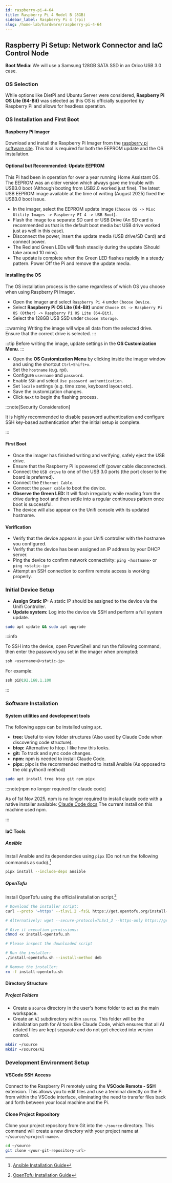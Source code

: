 ```yaml
---
id: raspberry-pi-4-64
title: Raspberry Pi 4 Model B (8GB)
sidebar_label: Raspberry Pi 4 (rpi)
slug: /home-lab/hardware/raspberry-pi-4-64
---
```


## Raspberry Pi Setup: Network Connector and IaC Control Node

**Boot Media**: We will use a Samsung 128GB SATA SSD in an Orico USB 3.0 case.

### OS Selection

While options like DietPi and Ubuntu Server were considered, **Raspberry Pi OS Lite (64-Bit)** was selected as this OS is officially supported by Raspberry Pi and allows for headless operation.

### OS Installation and First Boot

#### Raspberry Pi Imager

Download and install the Raspberry Pi Imager from the [raspberry pi software site](https://www.raspberrypi.com/software/). This tool is required for both the EEPROM update and the OS Installation.

#### Optional but Recommended: Update EEPROM

This Pi had been in operation for over a year running Home Assistant OS. The EEPROM was an older version which always gave me trouble with USB3.0 boot (Although booting from USB2.0 worked just fine).
The latest USB EEPROM image available at the time of writing (August 2025) fixed the USB3.0 boot issue.

* In the imager, select the EEPROM update image (`Choose OS -> Misc Utility Images -> Raspberry PI 4 -> USB Boot`).
* Flash the image to a separate SD card or USB Drive (An SD card is recommended as that is the default boot media but USB drive worked just as well in this case).
* Disconnect the power, insert the update media (USB drive/SD Card) and connect power.
* The Red and Green LEDs will flash steadily during the update (Should take around 10 mins).
* The update is complete when the Green LED flashes rapidly in a steady pattern. Power Off the Pi and remove the update media.

#### Installing the OS

The OS installation process is the same regardless of which OS you choose when using Raspberry Pi Imager.

* Open the imager and select `Raspberry Pi 4` under `Choose Device`.
* Select **Raspberry Pi OS Lite (64-Bit)** under `Choose OS -> Raspberry Pi OS (Other) -> Raspberry Pi OS Lite (64-Bit)`.
* Select the 128GB USB SSD under `Choose Storage`.

:::warning
Writing the image will wipe all data from the selected drive. Ensure that the correct drive is selected.
:::

:::tip
Before writing the image, update settings in the **OS Customization Menu**.
:::

* Open the **OS Customization Menu** by clicking inside the imager window and using the shortcut `Ctrl+Shift+x`.
* Set the `hostname` (e.g. rpi).
* Configure `username` and `password`.
* Enable `SSH` and select `Use password authentication`.
* Set `locale` settings (e.g. time zone, keyboard layout etc).
* Save the customization changes.
* Click `Next` to begin the flashing process.

:::note[Security Consideration]

It is highly recommended to disable password authentication and configure SSH key-based authentication after the initial setup is complete.

:::

#### First Boot

* Once the imager has finished writing and verifying, safely eject the USB drive.
* Ensure that the Raspberry Pi is powered off (power cable disconnected).
* Connect the `USB drive` to one of the USB 3.0 ports (the port closer to the board is preferred).
* Connect the `Ethernet Cable`.
* Connect the `power cable` to boot the device.
* **Observe the Green LED:** It will flash irregularly while reading from the drive during boot and then settle into a regular continuous pattern once boot is successful.
* The device will also appear on the Unifi console with its updated hostname.

#### Verification

* Verify that the device appears in your Unifi controller with the hostname you configured.
* Verify that the device has been assigned an IP address by your DHCP server.
* Ping the device to confirm network connectivity: `ping <hostname>` or `ping <static-ip>`
* Attempt an SSH connection to confirm remote access is working properly.

### Initial Device Setup

* **Assign Static IP:** A static IP should be assigned to the device via the Unifi Controller.
* **Update system:** Log into the device via SSH and perform a full system update.

```bash
sudo apt update && sudo apt upgrade
```

:::info

To SSH into the device, open PowerShell and run the following command, then enter the password you set in the imager when prompted:

```powershell
ssh <username>@<static-ip>
```

For example:

```powershell
ssh pi@192.168.1.100
```

:::

### Software Installation

#### System utilities and development tools

The following apps can be installed using `apt`.

* **tree:** Useful to view folder structures (Also used by Claude Code when discovering code structure).
* **btop:** Alternative to htop. I like how this looks.
* **git:** To track and sync code changes.
* **npm:** npm is needed to install Claude Code.
* **pipx:** pipx is the recommended method to install Ansible (As opposed to the old python3 method)

```bash
sudo apt install tree btop git npm pipx
```

:::note[npm no longer required for claude code]

As of 1st Nov 2025, npm is no longer required to install claude code with a native installer available: [Claude Code docs](https://docs.claude.com/en/docs/claude-code/overview)
The current install on this machine used npm.

:::

#### IaC Tools

##### Ansible

Install Ansible and its dependencies using `pipx` (Do not run the following commands as sudo).[^1]

```bash
pipx install --include-deps ansible
```

##### OpenTofu

Install OpenTofu using the official installation script.[^2]

```bash
# Download the installer script:
curl --proto '=https' --tlsv1.2 -fsSL https://get.opentofu.org/install-opentofu.sh -o install-opentofu.sh

# Alternatively: wget --secure-protocol=TLSv1_2 --https-only https://get.opentofu.org/install-opentofu.sh -O install-opentofu.sh

# Give it execution permissions:
chmod +x install-opentofu.sh

# Please inspect the downloaded script

# Run the installer:
./install-opentofu.sh --install-method deb

# Remove the installer:
rm -f install-opentofu.sh
```

#### Directory Structure

##### Project Folders

* Create a `source` directory in the user's home folder to act as the main workspace.
* Create an `AI` subdirectory within `source`. This folder will be the initialization path for AI tools like Claude Code, which ensures that all AI related files are kept separate and do not get checked into version control.

```bash
mkdir ~/source
mkdir ~/source/AI
```

### Development Environment Setup

#### VSCode SSH Access

Connect to the Raspberry Pi remotely using the **VSCode Remote - SSH** extension. This allows you to edit files and use a terminal directly on the Pi from within the VSCode interface, eliminating the need to transfer files back and forth between your local machine and the Pi.

#### Clone Project Repository

Clone your project repository from Git into the `~/source` directory. This command will create a new directory with your project name at `~/source/<project-name>`.

```bash
cd ~/source
git clone <your-git-repository-url>
```

[^1]: [Ansible Installation Guide](https://docs.ansible.com/ansible/latest/installation_guide/intro_installation.html#pipx-install)

[^2]: [OpenTofu Installation Guide](https://opentofu.org/docs/intro/install/deb/)
